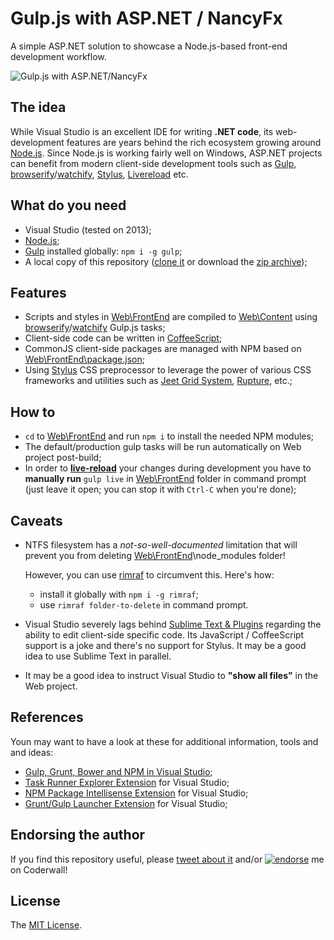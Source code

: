 Gulp.js with ASP.NET / NancyFx
==============================

A simple ASP.NET solution to showcase a Node.js-based front-end development workflow.

![Gulp.js with ASP.NET/NancyFx](https://rawgit.com/icflorescu/gulp-js-with-nancy-fx/master/Web/Content/Images/logo.svg)

## The idea

While Visual Studio is an excellent IDE for writing **.NET code**, its web-development features are years behind the rich ecosystem growing around [Node.js](http://nodejs.org/).
Since Node.js is working fairly well on Windows, ASP.NET projects can benefit from modern client-side development tools such as [Gulp](http://gulpjs.com/), [browserify](http://browserify.org)/[watchify](https://github.com/substack/watchify), [Stylus](http://learnboost.github.io/stylus), [Livereload](http://livereload.com) etc.

## What do you need

- Visual Studio (tested on 2013);
- [Node.js](http://nodejs.org/);
- [Gulp](http://gulpjs.com/) installed globally: `npm i -g gulp`;
- A local copy of this repository ([clone it](github-windows://openRepo/https://github.com/icflorescu/gulp-js-with-nancy-fx) or download the [zip archive](https://github.com/icflorescu/gulp-js-with-nancy-fx/archive/master.zip));

## Features

- Scripts and styles in [Web\\FrontEnd](https://github.com/icflorescu/gulp-js-with-nancy-fx/tree/master/Web/FrontEnd) are compiled to [Web\\Content](https://github.com/icflorescu/gulp-js-with-nancy-fx/tree/master/Web/Content) using [browserify](http://browserify.org)/[watchify](https://github.com/substack/watchify) Gulp.js tasks;
- Client-side code can be written in [CoffeeScript](http://coffeescript.org/);
- CommonJS client-side packages are managed with NPM based on [Web\\FrontEnd\\package.json](https://github.com/icflorescu/gulp-js-with-nancy-fx/blob/master/Web/FrontEnd/package.json);
- Using [Stylus](http://learnboost.github.io/stylus) CSS preprocessor to leverage the power of various CSS frameworks and utilities such as [Jeet Grid System](http://jeet.gs/), [Rupture](http://jenius.github.io/rupture/), etc.;

## How to

- `cd` to [Web\\FrontEnd](https://github.com/icflorescu/gulp-js-with-nancy-fx/tree/master/Web/FrontEnd) and run `npm i` to install the needed NPM modules;
- The default/production gulp tasks will be run automatically on Web project post-build;
- In order to **[live-reload](http://livereload.com)** your changes during development you have to **manually run** `gulp live` in [Web\\FrontEnd](https://github.com/icflorescu/gulp-js-with-nancy-fx/tree/master/Web/FrontEnd) folder in command prompt (just leave it open; you can stop it with `Ctrl-C` when you're done);

## Caveats

- NTFS filesystem has a *not-so-well-documented* limitation that will prevent you from deleting [Web\\FrontEnd](https://github.com/icflorescu/gulp-js-with-nancy-fx/tree/master/Web/FrontEnd)\\node_modules folder!

  However, you can use [rimraf](https://www.npmjs.org/package/rimraf) to circumvent this. Here's how:

  - install it globally with `npm i -g rimraf`;
  - use `rimraf folder-to-delete` in command prompt.
- Visual Studio severely lags behind [Sublime Text & Plugins](http://www.sublimetext.com/) regarding the ability to edit client-side specific code. Its JavaScript / CoffeeScript support is a joke and there's no support for Stylus. It may be a good idea to use Sublime Text in parallel.
- It may be a good idea to instruct Visual Studio to **"show all files"** in the Web project. 

## References

Youn may want to have a look at these for additional information, tools and and ideas:

- [Gulp, Grunt, Bower and NPM in Visual Studio](http://www.hanselman.com/blog/IntroducingGulpGruntBowerAndNpmSupportForVisualStudio.aspx);
- [Task Runner Explorer Extension](http://visualstudiogallery.msdn.microsoft.com/8e1b4368-4afb-467a-bc13-9650572db708) for Visual Studio;
- [NPM Package Intellisense Extension](http://visualstudiogallery.msdn.microsoft.com/65748cdb-4087-497e-a394-2e3449c8e61e) for Visual Studio;
- [Grunt/Gulp Launcher Extension](http://visualstudiogallery.msdn.microsoft.com/dcbc5325-79ef-4b72-960e-0a51ee33a0ff) for Visual Studio;

## Endorsing the author

If you find this repository useful, please [tweet about it](http://twitter.com/share?text=Here%27s+how+to+use+Gulp.js+with+ASP.NET%2FNancyFx%21&url=https%3A%2F%2Fgithub.com%2Ficflorescu%2Fgulp-js-with-nancy-fx&hashtags=nodejs%2Cnpm%2Cgulp%2Cvisualstudio%2Cdotnet&via=icflorescu) and/or [![endorse](https://api.coderwall.com/icflorescu/endorsecount.png)](https://coderwall.com/icflorescu) me on Coderwall!

## License

The [MIT License](https://github.com/icflorescu/gulp-js-with-nancy-fx/blob/master/LICENSE.md).

